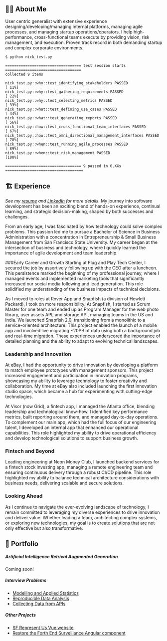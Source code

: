 ## 👨‍💻 About Me
User centric generalist with extensive experience designing/developing/managing internal platforms, managing agile processes, and managing startup operations/operators. I help high-performance, cross-functional teams execute by providing vision, risk management, and execution. Proven track record in both demanding startup and complex corporate environments.

```
$ python nick_test.py

================================== test session starts ==================================
collected 9 items

nick_test.py::who::test_identifying_stakeholders PASSED                          [ 11%]
nick_test.py::why::test_gathering_requirements PASSED                            [ 22%]
nick_test.py::why::test_selecting_metrics PASSED                                 [ 33%]
nick_test.py::what::test_defining_use_cases PASSED                               [ 44%]
nick_test.py::what::test_generating_reports PASSED                               [ 56%]
nick_test.py::how::test_cross_functional_team_interfaces PASSED                  [ 67%]
nick_test.py::how::test_omni_directional_management_interfaces PASSED            [ 78%]
nick_test.py::when::test_running_agile_processes PASSED                          [ 89%]
nick_test.py::when::test_risk_management PASSED                                  [100%]

================================== 9 passed in 0.XXs ===================================
```

## 🏗️ Experience
_See my [resume](https://docs.google.com/document/d/17Oe8Tab9zK4oKPVTXrHdub56eSGYvIIJHS_jAFRehu8/edit?usp=sharing) and [LinkedIn](https://www.linkedin.com/in/nickolasturner/) for more details._
My journey into software development has been an exciting blend of hands-on experience, continual learning, and strategic decision-making, shaped by both successes and challenges.

From an early age, I was fascinated by how technology could solve complex problems. This passion led me to pursue a Bachelor of Science in Business Administration with a concentration in Entrepreneurship & Small Business Management from San Francisco State University. My career began at the intersection of business and technology, where I quickly learned the importance of agile development and team leadership.

###Early Career and Growth
Starting at Plug and Play Tech Center, I secured the job by assertively following up with the CEO after a luncheon. This persistence marked the beginning of my professional journey, where I managed events and implemented marketing tools that significantly increased our social media following and lead generation. This role solidified my understanding of the business impacts of technical decisions.

As I moved to roles at Rover App and Snapfish (a division of Hewlett Packard), I took on more responsibility. At Snapfish, I started as Scrum Master for one team and ended up as Program Manager for the web photo library, user assets API, and storage API, managing teams in the US and India. We launched Snapfish 2.0, transitioning from a monolithic to a service-oriented architecture. This project enabled the launch of a mobile app and involved live migrating ~20PB of data using both a background job and real-time migration. These experiences underscored the importance of detailed planning and the ability to adapt to evolving technical landscapes.

### Leadership and Innovation
At eBay, I had the opportunity to drive innovation by developing a platform to match employee prototypes with management sponsors. This project increased engagement and participation in innovation programs, showcasing my ability to leverage technology to foster creativity and collaboration. My time at eBay also included launching the first innovation studio space, which became a hub for experimenting with cutting-edge technologies.

At Visor (now Grid), a fintech app, I managed the Atlanta office, blending leadership and technological know-how. I identified key performance metrics, built reporting around them, and managed day-to-day operations. To complement our main app, which had the full focus of our engineering talent, I developed an internal app that enhanced our operational capabilities. This role highlighted my ability to drive operational efficiency and develop technological solutions to support business growth.

### Fintech and Beyond
Leading engineering at Neon Money Club, I launched backend services for a fintech stock investing app, managing a remote engineering team and ensuring continuous delivery through a robust CI/CD pipeline. This role highlighted my ability to balance technical architecture considerations with business needs, delivering scalable and secure solutions.

### Looking Ahead
As I continue to navigate the ever-evolving landscape of technology, I remain committed to leveraging my diverse experiences to drive innovation and deliver value. Whether leading a team, architecting complex systems, or exploring new technologies, my goal is to create solutions that are not only effective but also transformative.

## 📌 Portfolio
##### Artificial Intelligence Retrival Augmented Generation
Coming soon!


##### Interview Problems
- [Modelling and Applied Statistics](https://docs.google.com/spreadsheets/d/1xt_NnPP7cAO-R5TThhlmlfa7mdHtxImy8thzjMHSwfU/edit?usp=sharing)
- [Reproducible Data Analysis](https://github.com/bootstrapt/clipboard-health-wbd-notebook/blob/main/pricing_wbd.ipynb)
- [Collecting Data from APIs](https://bootstrapt.github.io/safegraph-practice-problems/)

##### Other Projects
- [SF Represent Us Vue website](https://github.com/sfrepresentus/sfrepresentus.github.io-source) 
- [Restore the Forth End Survelliance Angular component](https://github.com/bootstrapt/end_survelliance_angular)
